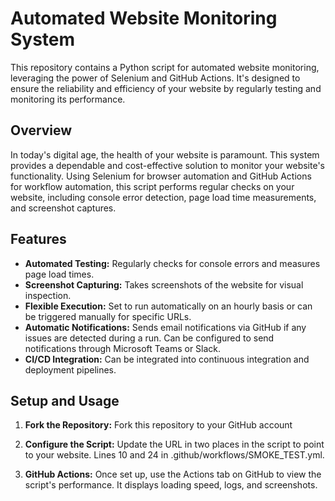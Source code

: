 # Automated Website Monitoring System

This repository contains a Python script for automated website monitoring, leveraging the power of Selenium and GitHub Actions. It's designed to ensure the reliability and efficiency of your website by regularly testing and monitoring its performance.

## Overview

In today's digital age, the health of your website is paramount. This system provides a dependable and cost-effective solution to monitor your website's functionality. Using Selenium for browser automation and GitHub Actions for workflow automation, this script performs regular checks on your website, including console error detection, page load time measurements, and screenshot captures.

## Features

- **Automated Testing:** Regularly checks for console errors and measures page load times.
- **Screenshot Capturing:** Takes screenshots of the website for visual inspection.
- **Flexible Execution:** Set to run automatically on an hourly basis or can be triggered manually for specific URLs.
- **Automatic Notifications:** Sends email notifications via GitHub if any issues are detected during a run. Can be configured to send notifications through Microsoft Teams or Slack.
- **CI/CD Integration:** Can be integrated into continuous integration and deployment pipelines.

## Setup and Usage

1. **Fork the Repository:** 
   Fork this repository to your GitHub account

2. **Configure the Script:**
   Update the URL in two places in the script to point to your website. Lines 10 and 24 in .github/workflows/SMOKE_TEST.yml.

3. **GitHub Actions:**
   Once set up, use the Actions tab on GitHub to view the script's performance. It displays loading speed, logs, and screenshots.
